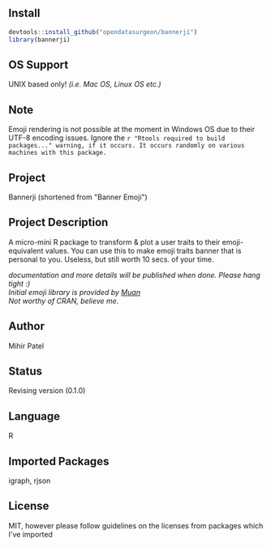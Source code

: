 Install
-------
`````r
devtools::install_github("opendatasurgeon/bannerji")
library(bannerji) 
`````
OS Support
----------
UNIX based only! *(i.e. Mac OS, Linux OS etc.)*

Note
--------
Emoji rendering is not possible at the moment in Windows OS due to their UTF-8 encoding issues. Ignore the ````r "Rtools required to build packages..." warning, if it occurs. It occurs randomly on various machines with this package.````

Project
-------
Bannerji (shortened from "Banner Emoji")

Project Description
--------------------
A micro-mini R package to transform & plot a user traits to their emoji-equivalent values.
You can use this to make emoji traits banner that is personal to you. Useless, but still worth 10 secs. of your time.

*documentation and more details will be published when done. Please hang tight :)*          
*Initial emoji library is provided by [Muan](https://github.com/muan/emojilib)*   
*Not worthy of CRAN, believe me.*

Author
-------
Mihir Patel

Status
------
Revising version (0.1.0)

Language
---------
R

Imported Packages
----------
igraph, rjson

License
--------
MIT, however please follow guidelines on the licenses from packages which I've imported
